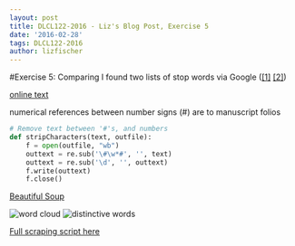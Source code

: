 ```yaml
---
layout: post
title: DLCL122-2016 - Liz's Blog Post, Exercise 5
date: '2016-02-28'
tags: DLCL122-2016
author: lizfischer
---
```


#Exercise 5: Comparing
I found two lists of stop words via Google ([[1]](https://wiki.digitalclassicist.org/Stopwords_for_Greek_and_Latin) [[2]](https://wiki.digitalclassicist.org/Stopwords_for_Greek_and_Latin))

[online text](https://www.mun.ca/rabanus/text.html) 

numerical references between number signs (#) are to manuscript folios
```python
# Remove text between '#'s, and numbers
def stripCharacters(text, outfile):
    f = open(outfile, "wb")
    outtext = re.sub('\#\w*#', '', text)
    outtext = re.sub('\d', '', outtext)
    f.write(outtext)
    f.close()
```

[Beautiful Soup](http://www.crummy.com/software/BeautifulSoup/)

![word cloud](http://i.imgur.com/zypqWY3.png)
![distinctive words](http://i.imgur.com/ZuFem5T.png)

[Full scraping script here](https://gist.github.com/lizfischer/cbf4c71eea8be043368a)

